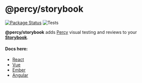 # @percy/storybook
[![Package Status](https://img.shields.io/npm/v/@percy/storybook.svg)](https://www.npmjs.com/package/@percy/storybook) ![Tests](https://github.com/percy/percy-storybook/workflows/Tests/badge.svg)

**@percy/storybook** adds [Percy](https://percy.io) visual testing and reviews to your [**Storybook**](https://storybooks.js.org/).

#### Docs here:
- [React](https://docs.percy.io/docs/storybook)
- [Vue](https://docs.percy.io/docs/storybook)
- [Ember](https://docs.percy.io/docs/storybook)
- [Angular](https://docs.percy.io/docs/storybook)
